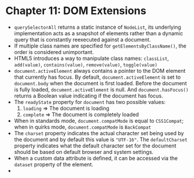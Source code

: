 # Chapter 11: DOM Extensions

* `querySelectorAll` returns a static instance of `NodeList`, its underlying implementation acts as a snapshot of elements rather than a dynamic query that is constantly reexecuted against a document.
* If multiple class names are specified for `getElementsByClassName()`, the order is considered unimportant.
* HTML5 introduces a way to manipulate class names: `classList`, `add(value)`, `contains(value)`, `remove(value)`, `toggle(value)`
* `document.activeElement` always contains a pointer to the DOM element that currently has focus. By default, `document.activeElement` is set to `document.body` when the document is first loaded. Before the document is fully loaded, `document.activeElement` is null. And `document.hasFocus()` returns a Boolean value indicating if the document has focus.
* The `readyState` property for `document` has two possible values:
  1. `loading` => The document is loading
  2. `complete` => The document is completely loaded
* When in standards mode, `document.compatMode` is equal to `CSS1Compat`; when in quirks mode, `document.compatMode` is `BackCompat`
* The `charset` property indicates the actual character set being used by the document and by default this value is `"UTF-16"`. The `defaultCharset` property indicates what the default character set for the document should be based on default browser and system settings.
* When a custom data attribute is defined, it can be accessed via the `dataset` property of the element.
* 
